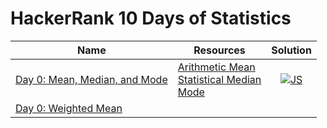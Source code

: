 # HackerRank 10 Days of Statistics

| Name | Resources | Solution |
| ---- | --------- | :------: |
| [Day 0: Mean, Median, and Mode](https://www.hackerrank.com/challenges/s10-basic-statistics/problem) | [Arithmetic Mean](https://mathworld.wolfram.com/ArithmeticMean.html)<br> [Statistical Median](https://mathworld.wolfram.com/StatisticalMedian.html)<br> [Mode](https://mathworld.wolfram.com/Mode.html) | [![JS](https://img.icons8.com/color/40/000000/javascript.png)](Day-0_-_Mean_Median_Mode/mean_median_mode.js) |
| [Day 0: Weighted Mean](https://www.hackerrank.com/challenges/s10-weighted-mean/problem?isFullScreen=true)| | |
